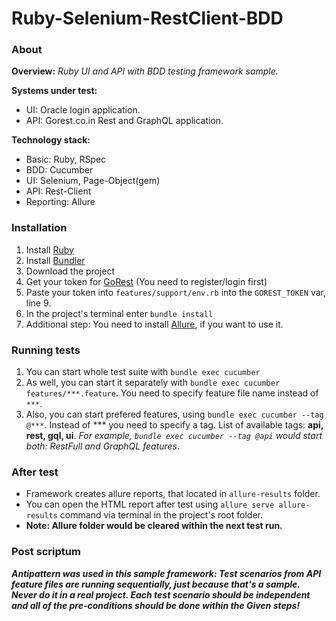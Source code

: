 # Ruby-Selenium-RestClient-BDD

### About
**Overview:** _Ruby UI and API with BDD testing framework sample._

**Systems under test:**
- UI: Oracle login application.
- API: Gorest.co.in Rest and GraphQL application.

**Technology stack:**
- Basic: Ruby, RSpec
- BDD: Cucumber
- UI: Selenium, Page-Object(gem)
- API: Rest-Client
- Reporting: Allure

### Installation
1. Install [Ruby](https://www.ruby-lang.org/en/documentation/installation/)
2. Install [Bundler](https://bundler.io)
3. Download the project
4. Get your token for [GoRest](https://gorest.co.in/my-account/access-tokens) (You need to register/login first)
5. Paste your token into `features/support/env.rb` into the `GOREST_TOKEN` var, line 9.
6. In the project's terminal enter `bundle install`
7. Additional step: You need to install [Allure](https://github.com/allure-framework/allure2), if you want to use it.

### Running tests
1. You can start whole test suite with `bundle exec cucumber`
2. As well, you can start it separately with `bundle exec cucumber features/***.feature`. You need to specify feature file name instead of `***`.
3. Also, you can start prefered features, using `bundle exec cucumber --tag @***`. Instead of *** you need to specify a tag. List of available tags: **api, rest, gql, ui**. _For example, `bundle exec cucumber --tag @api` would start both: RestFull and GraphQL features_.

### After test
- Framework creates allure reports, that located in `allure-results` folder.
- You can open the HTML report after test using `allure serve allure-results` command via terminal in the project's root folder.
- **Note: Allure folder would be cleared within the next test run.**

### Post scriptum
**_Antipattern was used in this sample framework: Test scenarios from API feature files are running sequentially, just because that's a sample. Never do it in a real project. Each test scenario should be independent and all of the pre-conditions should be done within the Given steps!_**
